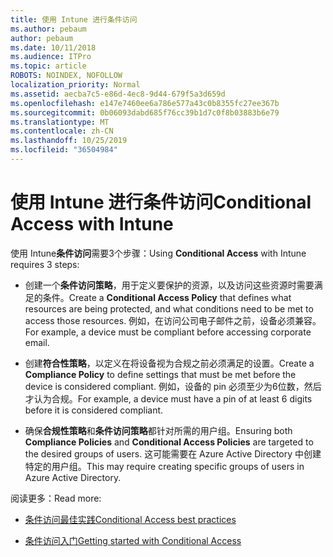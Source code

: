 ```yaml
---
title: 使用 Intune 进行条件访问
ms.author: pebaum
author: pebaum
ms.date: 10/11/2018
ms.audience: ITPro
ms.topic: article
ROBOTS: NOINDEX, NOFOLLOW
localization_priority: Normal
ms.assetid: aecba7c5-e86d-4ec8-9d44-679f5a3d659d
ms.openlocfilehash: e147e7460ee6a786e577a43c0b8355fc27ee367b
ms.sourcegitcommit: 0b06093dabd685f76cc39b1d7c0f8b03883b6e79
ms.translationtype: MT
ms.contentlocale: zh-CN
ms.lasthandoff: 10/25/2019
ms.locfileid: "36504984"
---
```

# <a name="conditional-access-with-intune"></a><span data-ttu-id="462b0-102">使用 Intune 进行条件访问</span><span class="sxs-lookup"><span data-stu-id="462b0-102">Conditional Access with Intune</span></span>

<span data-ttu-id="462b0-103">使用 Intune**条件访问**需要3个步骤：</span><span class="sxs-lookup"><span data-stu-id="462b0-103">Using **Conditional Access** with Intune requires 3 steps:</span></span> 
  
- <span data-ttu-id="462b0-104">创建一个**条件访问策略**，用于定义要保护的资源，以及访问这些资源时需要满足的条件。</span><span class="sxs-lookup"><span data-stu-id="462b0-104">Create a **Conditional Access Policy** that defines what resources are being protected, and what conditions need to be met to access those resources.</span></span> <span data-ttu-id="462b0-105">例如，在访问公司电子邮件之前，设备必须兼容。</span><span class="sxs-lookup"><span data-stu-id="462b0-105">For example, a device must be compliant before accessing corporate email.</span></span> 
    
- <span data-ttu-id="462b0-106">创建**符合性策略**，以定义在将设备视为合规之前必须满足的设置。</span><span class="sxs-lookup"><span data-stu-id="462b0-106">Create a **Compliance Policy** to define settings that must be met before the device is considered compliant.</span></span> <span data-ttu-id="462b0-107">例如，设备的 pin 必须至少为6位数，然后才认为合规。</span><span class="sxs-lookup"><span data-stu-id="462b0-107">For example, a device must have a pin of at least 6 digits before it is considered compliant.</span></span> 
    
- <span data-ttu-id="462b0-108">确保**合规性策略**和**条件访问策略**都针对所需的用户组。</span><span class="sxs-lookup"><span data-stu-id="462b0-108">Ensuring both **Compliance Policies** and **Conditional Access Policies** are targeted to the desired groups of users.</span></span> <span data-ttu-id="462b0-109">这可能需要在 Azure Active Directory 中创建特定的用户组。</span><span class="sxs-lookup"><span data-stu-id="462b0-109">This may require creating specific groups of users in Azure Active Directory.</span></span> 
    
<span data-ttu-id="462b0-110">阅读更多：</span><span class="sxs-lookup"><span data-stu-id="462b0-110">Read more:</span></span>
  
- [<span data-ttu-id="462b0-111">条件访问最佳实践</span><span class="sxs-lookup"><span data-stu-id="462b0-111">Conditional Access best practices</span></span>](https://docs.microsoft.com/azure/active-directory/conditional-access/best-practices)
    
- [<span data-ttu-id="462b0-112">条件访问入门</span><span class="sxs-lookup"><span data-stu-id="462b0-112">Getting started with Conditional Access </span></span>](https://docs.microsoft.com/azure/active-directory/active-directory-conditional-access-azure-portal-get-started)
    

